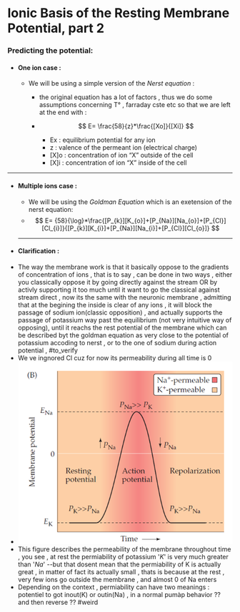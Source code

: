 # Ionic Basis of the Resting Membrane Potential, part 2
### Predicting the potential:
+ #### One ion case :
	- We will be using a simple version of the *Nerst equation* :
		- the original equation has a lot of factors , thus we do some assumptions concerning T° , farraday cste etc so that we are left at the end with : 
		- $$
	E= \frac{58}{z}*\frac{[Xo]}{[Xi]}
	$$
	
			+ Ex : equilibrium potential	for any ion	
			+ z : valence	of	the	permeant	ion	(electrical	charge)	
			+ [X]o : concentration	of	ion	“X”	outside	of	the	cell	
			+ [X]i : concentration	of	ion	“X”	inside	of	the	cell	

***

+ #### Multiple ions case :
	+ We will be using the *Goldman Equation* which is an exetension of the nerst equation:
	- $$
	E= {58}{\log}*\frac{[P_{k}][K_{o}]+[P_{Na}][Na_{o}]+[P_{Cl}][Cl_{i}]}{[P_{k}][K_{i}]+[P_{Na}][Na_{i}]+[P_{Cl}][Cl_{o}]}
	$$
	
	***
	
- #### Clarification : 
- The way the membrane work is that it basically oppose to the gradients of concentration of ions , that is to say , can be done in two ways , either you classically oppose it by going directly against the stream OR by activly supporting it too much until it want to go the classical against stream direct , now its the same with the neuronic membrane , admitting that at the begining the inside is clear of any ions , it will block the passage of sodium ion(classic opposition) , and actually supports the passage of potassium way past the equilibrium (not very intuitive way of opposing), until it reachs the rest potential of the membrane which can be described byt the goldman equation as very close to the potential of potassium accoding to nerst , or to the one of sodium during action potential , #to_verify 
- We ve ingnored Cl cuz for now its permeability during all time is 0
- ![Pasted image 20250620082056](./Images/Pasted%20image%2020250620082056.png)
- This figure describes the permeability of the membrane throughout time , you see , at rest the permiability of potassium '*K*' is very much greater than '*Na*' --but that dosent mean that the permiability of K is actually great , in matter of fact its actually small , thats is because at the rest , very few ions go outside the membrane , and almost 0 of Na enters
- Depending on the context , permiability can have two meanings : potentiel to got inout(K) or outin(Na) , in a normal pumàp behavior ?? and then reverse ?? #weird 
